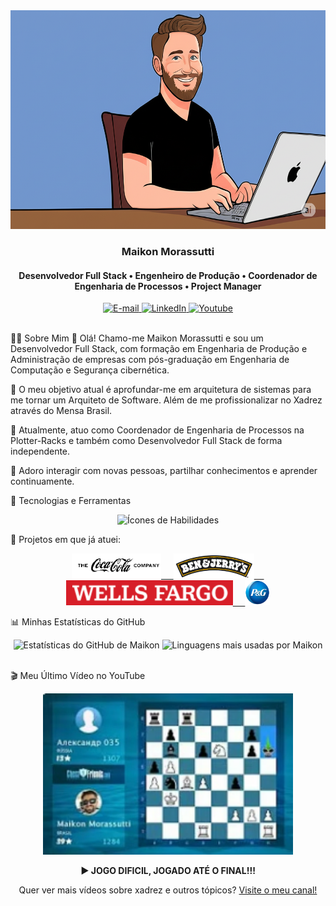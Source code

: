 <div align="center">
<img height="350em" src="./.github/assets/banner.png" alt="Banner do Perfil"/>
</div>

<h3 align="center">
Maikon Morassutti
</h3>

<h4 align="center">
Desenvolvedor Full Stack • Engenheiro de Produção • Coordenador de Engenharia de Processos • Project Manager
</h4>

<!-- Secção de contacto -->

<div align="center">
<a href="mailto:maikon.morassutti@gmail.com">
<img src="https://img.shields.io/badge/-Email-0D1117?style=for-the-badge&logo=microsoft-outlook&logoColor=0078D4" alt="E-mail">
</a>
<a href="https://www.linkedin.com/in/maikon-morassutti-42972132/">
<img src="https://img.shields.io/badge/-LinkedIn-0D1117?style=for-the-badge&logo=linkedin&logoColor=0A66C2" alt="LinkedIn">
</a>
<a href="https://www.youtube.com/@maikonmorassutti4847">
<img src="https://img.shields.io/badge/-YouTube-0D1117?style=for-the-badge&logo=youtube&logoColor=FF0000" alt="Youtube">
</a>
</div>

<!-- Barra separadora decorativa -->

<img src="./.github/assets/lineBar.png" width="100%" height="8px"/>

👨‍💻 Sobre Mim
👋 Olá! Chamo-me Maikon Morassutti e sou um Desenvolvedor Full Stack, com formação em Engenharia de Produção e Administração de empresas com pós-graduação em Engenharia de Computação e Segurança cibernética.

🧠 O meu objetivo atual é aprofundar-me em arquitetura de sistemas para me tornar um Arquiteto de Software. Além de me profissionalizar no Xadrez através do Mensa Brasil.

🏢 Atualmente, atuo como Coordenador de Engenharia de Processos na Plotter-Racks e também como Desenvolvedor Full Stack de forma independente.

💬 Adoro interagir com novas pessoas, partilhar conhecimentos e aprender continuamente.

🚀 Tecnologias e Ferramentas
<p align="center">
<img src="https://skillicons.dev/icons?i=html,css,js,ts,react,nextjs,nodejs,python,java,postgres,git,github,vscode,figma&theme=dark" alt="Ícones de Habilidades"/>
</p>

🏢 Projetos em que já atuei:
<!-- Logos com altura padronizada e espaçamento -->

<p align="center">
<a href="https://www.coca-cola.com/" target="_blank">
<img src="./.github/assets/cocacola.png" height="40" alt="Logo da Coca-Cola">&nbsp;&nbsp;&nbsp;&nbsp;
</a>
<a href="https://www.benjerry.com/" target="_blank">
<img src="./.github/assets/benjrry.png" height="40" alt="Logo da Ben & Jerry's">&nbsp;&nbsp;&nbsp;&nbsp;
</a>
<a href="https://www.wellsfargo.com/" target="_blank">
<img src="./.github/assets/wellsfargo.png" height="40" alt="Logo da Wells Fargo">&nbsp;&nbsp;&nbsp;&nbsp;
</a>
<a href="https://www.pg.com/" target="_blank">
<img src="./.github/assets/peg.png" height="40" alt="Logo da P&G">
</a>
</p>

📊 Minhas Estatísticas do GitHub
<div align="center">
<img width="49%" height="195px" src="https://github-readme-stats.vercel.app/api?username=MaikonMorassutti&show_icons=true&count_private=true&title_color=80F7D4&icon_color=9d00ff&text_color=c9d1d9&bg_color=0d1117&border_color=0d1117" alt="Estatísticas do GitHub de Maikon" />
<img width="41%" height="195px" src="https://github-readme-stats.vercel.app/api/top-langs/?username=MaikonMorassutti&layout=compact&title_color=80F7D4&text_color=fff&bg_color=0d1117&border_color=0d1117" alt="Linguagens mais usadas por Maikon" />
</div>

<!-- Barra separadora decorativa -->

<img src="./.github/assets/lineBar.png" width="100%" height="8px"/>

🎬 Meu Último Vídeo no YouTube
<div align="center">
<a href="https://www.youtube.com/watch?v=rMRB_3IFVDI">
<img src="./.github/assets/thumbyt.png" width="400" alt="Thumbnail do último vídeo" />
</a>
<p>
<strong>▶️ JOGO DIFICIL, JOGADO ATÉ O FINAL!!!</strong>
</p>
<p>
Quer ver mais vídeos sobre xadrez e outros tópicos? <a href="https://www.youtube.com/@maikonmorassutti4847">Visite o meu canal!</a>
</p>
</div>
